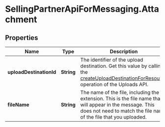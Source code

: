 # SellingPartnerApiForMessaging.Attachment

## Properties
Name | Type | Description | Notes
------------ | ------------- | ------------- | -------------
**uploadDestinationId** | **String** | The identifier of the upload destination. Get this value by calling the [createUploadDestinationForResource](doc:uploads-api-reference#post-uploads2020-11-01uploaddestinationsresource) operation of the Uploads API. | 
**fileName** | **String** | The name of the file, including the extension. This is the file name that will appear in the message. This does not need to match the file name of the file that you uploaded. | 


